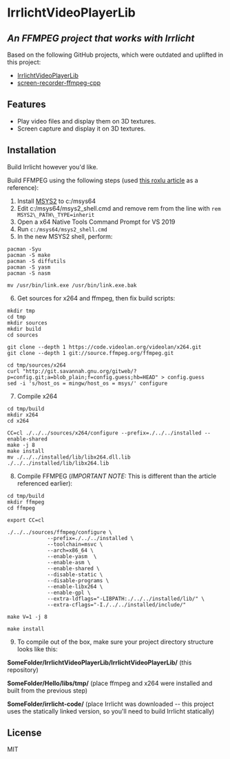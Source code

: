 # IrrlichtVideoPlayerLib
## _An FFMPEG project that works with Irrlicht_

Based on the following GitHub projects, which were outdated and uplifted in this project:

- [IrrlichtVideoPlayerLib](https://github.com/mahmoudgalal/IrrlichtVideoPlayerLib)
- [screen-recorder-ffmpeg-cpp](https://github.com/abdullahfarwees/screen-recorder-ffmpeg-cpp)

## Features

- Play video files and display them on 3D textures.
- Screen capture and display it on 3D textures.

## Installation

Build Irrlicht however you'd like.

Build FFMPEG using the following steps (used [this roxlu article](https://www.roxlu.com/2019/062/compiling-ffmpeg-with-x264-on-windows-10-using-msvc) as a reference):

1. Install [MSYS2](https://www.msys2.org/) to c:/msys64
2. Edit c:/msys64/msys2_shell.cmd and remove rem from the line with `rem MSYS2\_PATH\_TYPE=inherit`
3. Open a x64 Native Tools Command Prompt for VS 2019
4. Run `c:/msys64/msys2_shell.cmd`
5. In the new MSYS2 shell, perform:
```
pacman -Syu
pacman -S make
pacman -S diffutils
pacman -S yasm
pacman -S nasm
 
mv /usr/bin/link.exe /usr/bin/link.exe.bak
```
6. Get sources for x264 and ffmpeg, then fix build scripts:
```
mkdir tmp
cd tmp
mkdir sources
mkdir build
cd sources
 
git clone --depth 1 https://code.videolan.org/videolan/x264.git
git clone --depth 1 git://source.ffmpeg.org/ffmpeg.git

cd tmp/sources/x264
curl "http://git.savannah.gnu.org/gitweb/?p=config.git;a=blob_plain;f=config.guess;hb=HEAD" > config.guess
sed -i 's/host_os = mingw/host_os = msys/' configure
```
7. Compile x264
```
cd tmp/build
mkdir x264
cd x264
 
CC=cl ./../../sources/x264/configure --prefix=./../../installed --enable-shared
make -j 8
make install
mv ./../../installed/lib/libx264.dll.lib ./../../installed/lib/libx264.lib
```
8. Compile FFMPEG (_IMPORTANT NOTE:_ This is different than the article referenced earlier):
```
cd tmp/build
mkdir ffmpeg
cd ffmpeg
 
export CC=cl
 
./../../sources/ffmpeg/configure \
             --prefix=./../../installed \
             --toolchain=msvc \
             --arch=x86_64 \
             --enable-yasm  \
             --enable-asm \
             --enable-shared \
             --disable-static \
             --disable-programs \
             --enable-libx264 \
             --enable-gpl \
             --extra-ldflags="-LIBPATH:./../../installed/lib/" \
             --extra-cflags="-I./../../installed/include/"
 
make V=1 -j 8
 
make install
```
9. To compile out of the box, make sure your project directory structure looks like this:

**SomeFolder/IrrlichtVideoPlayerLib/IrrlichtVideoPlayerLib/** (this repository)

**SomeFolder/Hello/libs/tmp/** (place ffmpeg and x264 were installed and built from the previous step)

**SomeFolder/irrlicht-code/** (place Irrlicht was downloaded -- this project uses the statically linked version, so you'll need to build Irrlicht statically)


## License

MIT
